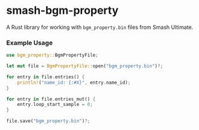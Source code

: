 # smash-bgm-property

A Rust library for working with `bgm_property.bin` files from Smash Ultimate.

### Example Usage

```rust
use bgm_property::BgmPropertyFile;

let mut file = BgmPropertyFile::open("bgm_property.bin")?;

for entry in file.entries() {
    println!("name_id: {:#X}", entry.name_id);
}

for entry in file.entries_mut() {
    entry.loop_start_sample = 0;
}

file.save("bgm_property.bin")?;
```
